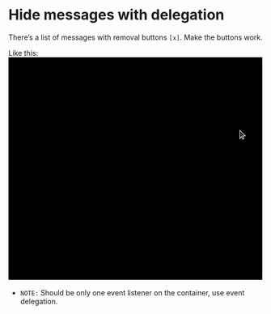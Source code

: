 # Hide messages with delegation

There’s a list of messages with removal buttons `[x]`. Make the buttons work.

Like this:
![JavaScript digital clock project](./gif/eventdelegation.gif)

- `NOTE:` Should be only one event listener on the container, use event delegation.
